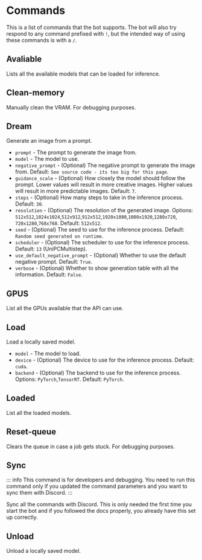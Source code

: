 # Commands

This is a list of commands that the bot supports. The bot will also try respond to any command prefixed with `!`, but the intended way of using these commands is with a `/`.

## Avaliable

Lists all the available models that can be loaded for inference.

## Clean-memory

Manually clean the VRAM. For debugging purposes.

## Dream

Generate an image from a prompt.

- `prompt` - The prompt to generate the image from.
- `model` - The model to use.
- `negative_prompt` - (Optional) The negative prompt to generate the image from. Default: `See source code - its too big for this page`.
- `guidance_scale` - (Optional) How closely the model should follow the prompt. Lower values will result in more creative images. Higher values will result in more predictable images. Default: `7`.
- `steps` - (Optional) How many steps to take in the inference process. Default: `30`.
- `resolution` - (Optional) The resolution of the generated image. Options: `512x512`,`1024x1024`,`512x912`,`912x512`,`1920x1080`,`1080x1920`,`1280x720`, `720x1280`,`768x768`. Default: `512x512`.
- `seed` - (Optional) The seed to use for the inference process. Default: `Random seed generated on runtime`.
- `scheduler` - (Optional) The scheduler to use for the inference process. Default: `13` (UniPCMultistep).
- `use_default_negative_prompt` - (Optional) Whether to use the default negative prompt. Default: `True`.
- `verbose` - (Optional) Whether to show generation table with all the information. Default: `False`.

## GPUS

List all the GPUs available that the API can use.

## Load

Load a locally saved model.

- `model` - The model to load.
- `device` - (Optional) The device to use for the inference process. Default: `cuda`.
- `backend` - (Optional) The backend to use for the inference process. Options: `PyTorch`,`TensorRT`. Default: `PyTorch`.

## Loaded

List all the loaded models.

## Reset-queue

Clears the queue in case a job gets stuck. For debugging purposes.

## Sync

::: info
This command is for developers and debugging. You need to run this command only if you updated the command parameters and you want to sync them with Discord.
:::

Sync all the commands with Discord. This is only needed the first time you start the bot and if you followed the docs properly, you already have this set up correctly.

## Unload

Unload a locally saved model.

